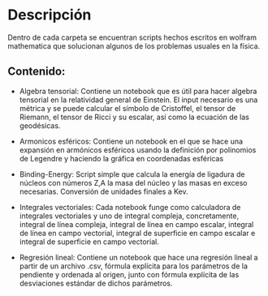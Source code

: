 # Descripción 

Dentro de cada carpeta se encuentran scripts hechos escritos en wolfram mathematica que solucionan algunos de los problemas usuales en la física. 

## Contenido:

- Algebra tensorial: Contiene un notebook que es útil para hacer algebra tensorial en la relatividad general de Einstein. El input necesario es una métrica y se puede calcular el símbolo de Cristoffel, el tensor de Riemann, el tensor de Ricci y su escalar, así como la ecuación de las geodésicas.

- Armonicos esféricos: Contiene un notebook en el que se hace una expansión en armónicos esféricos usando la definición por polinomios de Legendre y haciendo la gráfica en coordenadas esféricas

- Binding-Energy: Script simple que calcula la energía de ligadura de núcleos con números Z,A la masa del núcleo y las masas en exceso necesarias. Conversión de unidades finales a Kev.

- Integrales vectoriales: Cada notebook funge como calculadora de integrales vectoriales y uno de integral compleja, concretamente, integral de línea compleja, integral de línea en campo escalar, integral de línea en campo vectorial, integral de superficie en campo escalar e integral de superficie en campo vectorial.

- Regresión lineal: Contiene un notebook que hace una regresión lineal a partir de un archivo .csv, fórmula explícita para los parámetros de la pendiente y ordenada al origen, junto con fórmula explícita de las desviaciones estándar de dichos parámetros.
